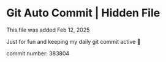 # Git Auto Commit | Hidden File

This file was added Feb 12, 2025

Just for fun and keeping my daily git commit active 🤪

commit number: 383804
